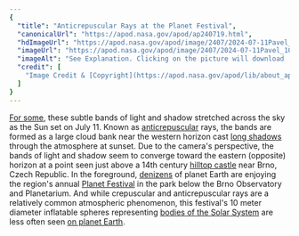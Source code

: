 ```yaml
---
{
  "title": "Anticrepuscular Rays at the Planet Festival",
  "canonicalUrl": "https://apod.nasa.gov/apod/ap240719.html",
  "hdImageUrl": "https://apod.nasa.gov/apod/image/2407/2024-07-11Pavel_2048p.jpg",
  "imageUrl": "https://apod.nasa.gov/apod/image/2407/2024-07-11Pavel_1024p.jpg",
  "imageAlt": "See Explanation. Clicking on the picture will download  the highest resolution version available.",
  "credit": [
    "Image Credit & [Copyright](https://apod.nasa.gov/apod/lib/about_apod.html#srapply): [Pavel Gabzdyl](https://www.instagram.com/neuveritelne.brno/)"
  ]
}
---
```


[For some](https://www.instagram.com/neuveritelne.brno/), these subtle bands of light and shadow stretched across the sky as the Sun set on July 11. Known as [anticrepuscular](https://apod.nasa.gov/apod/ap200318.html) rays, the bands are formed as a large cloud bank near the western horizon cast [long shadows](https://apod.nasa.gov/apod/ap220924.html) through the atmosphere at sunset. Due to the camera's perspective, the bands of light and shadow seem to converge toward the eastern (opposite) horizon at a point seen just above a 14th century [hilltop castle](https://apod.nasa.gov/apod/ap160916.html) near Brno, Czech Republic. In the foreground, [denizens](https://en.wikipedia.org/wiki/A_Sunday_Afternoon_on_the_Island_of_La_Grande_Jatte#/media/File:A_Sunday_on_La_Grande_Jatte,_Georges_Seurat,_1884.jpg) of planet Earth are enjoying the region's annual [Planet Festival](https://www.festivalplanetbrno.cz/) in the park below the Brno Observatory and Planetarium. And while crepuscular and anticrepuscular rays are a relatively common atmospheric phenomenon, this festival's 10 meter diameter inflatable spheres representing [bodies of the Solar System](https://science.nasa.gov/solar-system/planets/) are less often seen [on planet Earth](https://apod.nasa.gov/apod/image/2407/2024-07-11Pavel_models1024p.jpg).
